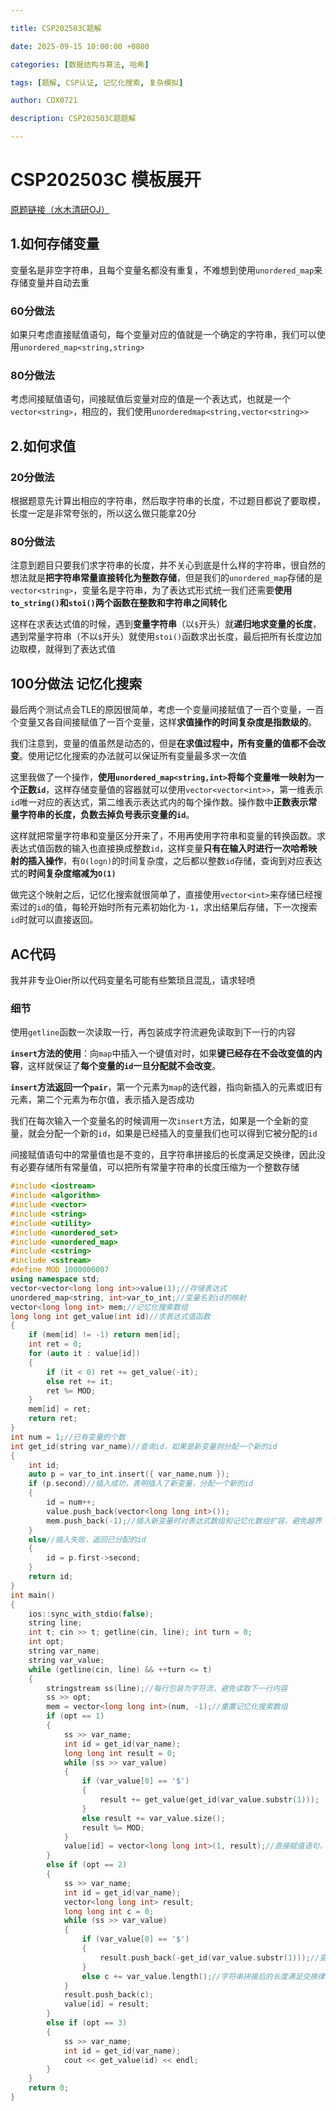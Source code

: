 ```yaml
---

title: CSP202503C题解

date: 2025-09-15 10:00:00 +0800

categories: [数据结构与算法, 哈希]

tags: [题解, CSP认证, 记忆化搜索, 复杂模拟]

author: CDX0721

description: CSP202503C题题解

---
```


# CSP202503C 模板展开

[原题链接（水木清研OJ）](https://www.smqyoj.com/p/CSP202503C)

## 1.如何存储变量
变量名是非空字符串，且每个变量名都没有重复，不难想到使用`unordered_map`来存储变量并自动去重

### 60分做法
如果只考虑直接赋值语句，每个变量对应的值就是一个确定的字符串，我们可以使用`unordered_map<string,string>`

### 80分做法
考虑间接赋值语句，间接赋值后变量对应的值是一个表达式，也就是一个`vector<string>`，相应的，我们使用`unorderedmap<string,vector<string>>`

## 2.如何求值

### 20分做法
根据题意先计算出相应的字符串，然后取字符串的长度，不过题目都说了要取模，长度一定是非常夸张的，所以这么做只能拿20分

### 80分做法
注意到题目只要我们求字符串的长度，并不关心到底是什么样的字符串，很自然的想法就是**把字符串常量直接转化为整数存储**，但是我们的`unordered_map`存储的是`vector<string>`，变量名是字符串，为了表达式形式统一我们还需要**使用`to_string()`和`stoi()`两个函数在整数和字符串之间转化**

这样在求表达式值的时候，遇到**变量字符串**（以`$`开头）就**递归地求变量的长度**，遇到常量字符串（不以`$`开头）就使用`stoi()`函数求出长度，最后把所有长度边加边取模，就得到了表达式值

## 100分做法 记忆化搜索
最后两个测试点会TLE的原因很简单，考虑一个变量间接赋值了一百个变量，一百个变量又各自间接赋值了一百个变量，这样**求值操作的时间复杂度是指数级的**。

我们注意到，变量的值虽然是动态的，但是**在求值过程中，所有变量的值都不会改变**。使用记忆化搜索的办法就可以保证所有变量最多求一次值

这里我做了一个操作，**使用`unordered_map<string,int>`将每个变量唯一映射为一个正数`id`**，这样存储变量值的容器就可以使用`vector<vector<int>>`，第一维表示`id`唯一对应的表达式，第二维表示表达式内的每个操作数。操作数中**正数表示常量字符串的长度，负数去掉负号表示变量的`id`**。

这样就把常量字符串和变量区分开来了，不用再使用字符串和变量的转换函数。求表达式值函数的输入也直接换成整数`id`，这样变量**只有在输入时进行一次哈希映射的插入操作**，有`O(logn)`的时间复杂度，之后都以整数`id`存储，查询到对应表达式的**时间复杂度缩减为`O(1)`**

做完这个映射之后，记忆化搜索就很简单了，直接使用`vector<int>`来存储已经搜索过的`id`的值，每轮开始时所有元素初始化为`-1`，求出结果后存储，下一次搜索`id`时就可以直接返回。

## AC代码

我并非专业Oier所以代码变量名可能有些繁琐且混乱，请求轻喷

### 细节

使用`getline`函数一次读取一行，再包装成字符流避免读取到下一行的内容

**`insert`方法的使用**：向`map`中插入一个键值对时，如果**键已经存在不会改变值的内容**，这样就保证了**每个变量的`id`一旦分配就不会改变**。

**`insert`方法返回一个`pair`**，第一个元素为`map`的迭代器，指向新插入的元素或旧有元素，第二个元素为布尔值，表示插入是否成功

我们在每次输入一个变量名的时候调用一次`insert`方法，如果是一个全新的变量，就会分配一个新的`id`，如果是已经插入的变量我们也可以得到它被分配的`id`

间接赋值语句中的常量值也是不变的，且字符串拼接后的长度满足交换律，因此没有必要存储所有常量值，可以把所有常量字符串的长度压缩为一个整数存储

```cpp
#include <iostream>
#include <algorithm>
#include <vector>
#include <string>
#include <utility>
#include <unordered_set>
#include <unordered_map>
#include <cstring>
#include <sstream>
#define MOD 1000000007
using namespace std;
vector<vector<long long int>>value(1);//存储表达式
unordered_map<string, int>var_to_int;//变量名到id的映射
vector<long long int> mem;//记忆化搜索数组
long long int get_value(int id)//求表达式值函数
{
    if (mem[id] != -1) return mem[id];
    int ret = 0;
    for (auto it : value[id])
    {
        if (it < 0) ret += get_value(-it);
        else ret += it;
        ret %= MOD;
    }
    mem[id] = ret;
    return ret;
}
int num = 1;//已有变量的个数
int get_id(string var_name)//查询id，如果是新变量则分配一个新的id
{
    int id;
    auto p = var_to_int.insert({ var_name,num });
    if (p.second)//插入成功，表明插入了新变量，分配一个新的id
    {
        id = num++;
        value.push_back(vector<long long int>());
        mem.push_back(-1);//插入新变量时对表达式数组和记忆化数组扩容，避免越界
    }
    else//插入失败，返回已分配的id
    {
        id = p.first->second;
    }
    return id;
}
int main()
{
    ios::sync_with_stdio(false);
    string line;
    int t; cin >> t; getline(cin, line); int turn = 0;
    int opt;
    string var_name;
    string var_value;
    while (getline(cin, line) && ++turn <= t)
    {
        stringstream ss(line);//每行包装为字符流，避免读取下一行内容
        ss >> opt;
        mem = vector<long long int>(num, -1);//重置记忆化搜索数组
        if (opt == 1)
        {
            ss >> var_name;
            int id = get_id(var_name);
            long long int result = 0;
            while (ss >> var_value)
            {
                if (var_value[0] == '$')
                {
                    result += get_value(get_id(var_value.substr(1)));
                }
                else result += var_value.size();
                result %= MOD;
            }
            value[id] = vector<long long int>(1, result);//直接赋值语句，表达式为一个固定的数
        }
        else if (opt == 2)
        {
            ss >> var_name;
            int id = get_id(var_name);
            vector<long long int> result; 
            long long int c = 0;
            while (ss >> var_value)
            {
                if (var_value[0] == '$')
                {
                    result.push_back(-get_id(var_value.substr(1)));//变量id以负数形式存储
                }
                else c += var_value.length();//字符串拼接后的长度满足交换律，可以直接对常量值进行压缩
            }
            result.push_back(c);
            value[id] = result;
        }
        else if (opt == 3)
        {
            ss >> var_name;
            int id = get_id(var_name);
            cout << get_value(id) << endl;
        }
    }
    return 0;
}
```